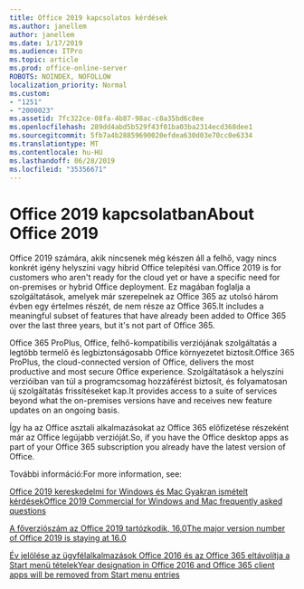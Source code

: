 ```yaml
---
title: Office 2019 kapcsolatos kérdések
ms.author: janellem
author: janellem
ms.date: 1/17/2019
ms.audience: ITPro
ms.topic: article
ms.prod: office-online-server
ROBOTS: NOINDEX, NOFOLLOW
localization_priority: Normal
ms.custom:
- "1251"
- "2000023"
ms.assetid: 7fc322ce-08fa-4b87-98ac-c8a35bd6c8ee
ms.openlocfilehash: 289dd4abd5b529f43f01ba03ba2314ecd368dee1
ms.sourcegitcommit: 5fb7a4b28859690020efdea630d03e70cc0e6334
ms.translationtype: MT
ms.contentlocale: hu-HU
ms.lasthandoff: 06/28/2019
ms.locfileid: "35356671"
---
```

# <a name="about-office-2019"></a><span data-ttu-id="64fe7-102">Office 2019 kapcsolatban</span><span class="sxs-lookup"><span data-stu-id="64fe7-102">About Office 2019</span></span>

<span data-ttu-id="64fe7-103">Office 2019 számára, akik nincsenek még készen áll a felhő, vagy nincs konkrét igény helyszíni vagy hibrid Office telepítési van.</span><span class="sxs-lookup"><span data-stu-id="64fe7-103">Office 2019 is for customers who aren't ready for the cloud yet or have a specific need for on-premises or hybrid Office deployment.</span></span> <span data-ttu-id="64fe7-104">Ez magában foglalja a szolgáltatások, amelyek már szerepelnek az Office 365 az utolsó három évben egy értelmes részét, de nem része az Office 365.</span><span class="sxs-lookup"><span data-stu-id="64fe7-104">It includes a meaningful subset of features that have already been added to Office 365 over the last three years, but it's not part of Office 365.</span></span>
  
<span data-ttu-id="64fe7-105">Office 365 ProPlus, Office, felhő-kompatibilis verziójának szolgáltatás a legtöbb termelő és legbiztonságosabb Office környezetet biztosít.</span><span class="sxs-lookup"><span data-stu-id="64fe7-105">Office 365 ProPlus, the cloud-connected version of Office, delivers the most productive and most secure Office experience.</span></span> <span data-ttu-id="64fe7-106">Szolgáltatások a helyszíni verzióiban van túl a programcsomag hozzáférést biztosít, és folyamatosan új szolgáltatás frissítéseket kap.</span><span class="sxs-lookup"><span data-stu-id="64fe7-106">It provides access to a suite of services beyond what the on-premises versions have and receives new feature updates on an ongoing basis.</span></span>
  
<span data-ttu-id="64fe7-107">Így ha az Office asztali alkalmazásokat az Office 365 előfizetése részeként már az Office legújabb verzióját.</span><span class="sxs-lookup"><span data-stu-id="64fe7-107">So, if you have the Office desktop apps as part of your Office 365 subscription you already have the latest version of Office.</span></span>
  
<span data-ttu-id="64fe7-108">További információ:</span><span class="sxs-lookup"><span data-stu-id="64fe7-108">For more information, see:</span></span>
  
[<span data-ttu-id="64fe7-109">Office 2019 kereskedelmi for Windows és Mac Gyakran ismételt kérdések</span><span class="sxs-lookup"><span data-stu-id="64fe7-109">Office 2019 Commercial for Windows and Mac frequently asked questions</span></span>](https://support.microsoft.com/help/4133312)
  
[<span data-ttu-id="64fe7-110">A főverziószám az Office 2019 tartózkodik, 16,0</span><span class="sxs-lookup"><span data-stu-id="64fe7-110">The major version number of Office 2019 is staying at 16.0</span></span>](https://docs.microsoft.com/deployoffice/office2019/overview)
  
[<span data-ttu-id="64fe7-111">Év jelölése az ügyfélalkalmazások Office 2016 és az Office 365 eltávolítja a Start menü tételek</span><span class="sxs-lookup"><span data-stu-id="64fe7-111">Year designation in Office 2016 and Office 365 client apps will be removed from Start menu entries</span></span>](https://support.office.com/article/8fe5e052-76d2-49de-af30-2e84ed3da907?wt.mc_id=Alchemy_ClientDIA)
  